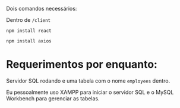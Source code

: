 Dois comandos necessários:

Dentro de `/client`


`npm install react`

`npm install axios`

# Requerimentos por enquanto:

Servidor SQL rodando e uma tabela com o nome `employees` dentro.

Eu pessoalmente uso XAMPP para iniciar o servidor SQL e o MySQL Workbench para gerenciar as tabelas.